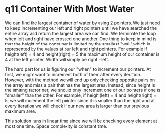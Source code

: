 # q11 Container With Most Water
We can find the largest container of water by using 2 pointers. We just need to keep
incrementing our left and right pointers until we have searched the entire array
and return the largest area we can find. We terminate the loop when left and right
have crossed one another. One thing to keep in mind is that the height of the container 
is limited by the smallest "wall" which is represented by the values at our left and 
right pointers. For example if height(left) = 4 and height(right) = 5 the maximum 
height of our container is 4 at the left pointer. Width will simply be right - left.

The hard part for us is figuring our "when" to increment our pointers. At first, we
might want to increment both of them after every iteration. However, with the method
we will end up only checking opposite pairs on the array and miss a pair that has
the largest area. Instead, since height is the limiting factor her, we should only
increment one of our pointers if one is "smaller" than the other. For example, if 
height(left) = 4 and height(right) = 5, we will increment the left pointer since
it is smaller than the right and at every iteration we will check if our new area
is larger than our previous maximum area.

This solution runs in linear time since we will be checking every element at most
one time. Space complexity is constant time.
